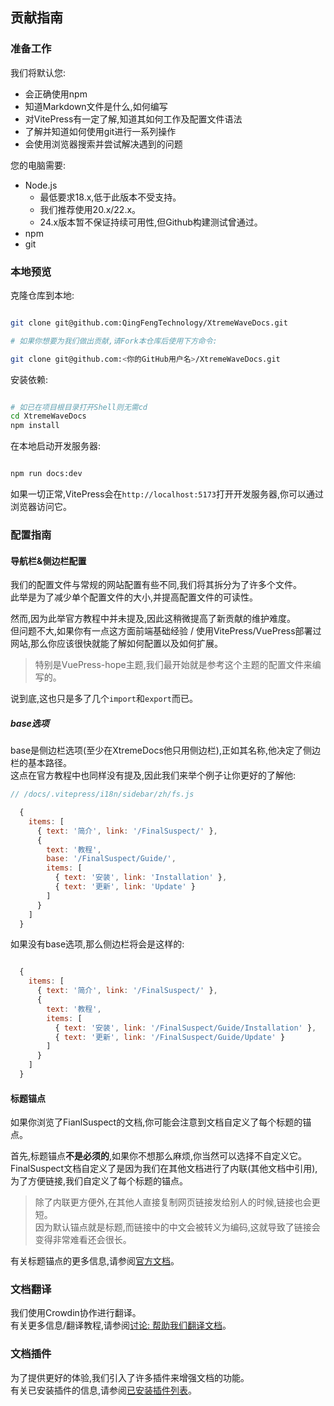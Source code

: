 ## 贡献指南

### 准备工作

我们将默认您:

- 会正确使用npm
- 知道Markdown文件是什么,如何编写
- 对VitePress有一定了解,知道其如何工作及配置文件语法
- 了解并知道如何使用git进行一系列操作
- 会使用浏览器搜索并尝试解决遇到的问题

您的电脑需要:

- Node.js
  - 最低要求18.x,低于此版本不受支持。
  - 我们推荐使用20.x/22.x。
  - 24.x版本暂不保证持续可用性,但Github构建测试曾通过。
- npm
- git

### 本地预览

克隆仓库到本地:

```bash

git clone git@github.com:QingFengTechnology/XtremeWaveDocs.git

# 如果你想要为我们做出贡献,请Fork本仓库后使用下方命令:

git clone git@github.com:<你的GitHub用户名>/XtremeWaveDocs.git

```

安装依赖:

```bash

# 如已在项目根目录打开Shell则无需cd
cd XtremeWaveDocs
npm install

```

在本地启动开发服务器:

```bash

npm run docs:dev

```

如果一切正常,VitePress会在`http://localhost:5173`打开开发服务器,你可以通过浏览器访问它。

### 配置指南

#### 导航栏&侧边栏配置

我们的配置文件与常规的网站配置有些不同,我们将其拆分为了许多个文件。\
此举是为了减少单个配置文件的大小,并提高配置文件的可读性。

然而,因为此举官方教程中并未提及,因此这稍微提高了新贡献的维护难度。\
但问题不大,如果你有一点这方面前端基础经验 / 使用VitePress/VuePress部署过网站,那么你应该很快就能了解如何配置以及如何扩展。
> 特别是VuePress-hope主题,我们最开始就是参考这个主题的配置文件来编写的。

说到底,这也只是多了几个`import`和`export`而已。

##### base选项

base是侧边栏选项(至少在XtremeDocs他只用侧边栏),正如其名称,他决定了侧边栏的基本路径。\
这点在官方教程中也同样没有提及,因此我们来举个例子让你更好的了解他:

```js
// /docs/.vitepress/i18n/sidebar/zh/fs.js

  {
    items: [
      { text: '简介', link: '/FinalSuspect/' },
      {
        text: '教程',
        base: '/FinalSuspect/Guide/',
        items: [
          { text: '安装', link: 'Installation' },
          { text: '更新', link: 'Update' }
        ]
      }
    ]
  }

```

如果没有base选项,那么侧边栏将会是这样的:

```js

  {
    items: [
      { text: '简介', link: '/FinalSuspect/' },
      {
        text: '教程',
        items: [
          { text: '安装', link: '/FinalSuspect/Guide/Installation' },
          { text: '更新', link: '/FinalSuspect/Guide/Update' }
        ]
      }
    ]
  }

```

#### 标题锚点

如果你浏览了FianlSuspect的文档,你可能会注意到文档自定义了每个标题的锚点。

首先,标题锚点**不是必须的**,如果你不想那么麻烦,你当然可以选择不自定义它。\
FinalSuspect文档自定义了是因为我们在其他文档进行了内联(其他文档中引用),为了方便链接,我们自定义了每个标题的锚点。
> 除了内联更方便外,在其他人直接复制网页链接发给别人的时候,链接也会更短。\
> 因为默认锚点就是标题,而链接中的中文会被转义为编码,这就导致了链接会变得非常难看还会很长。

有关标题锚点的更多信息,请参阅[官方文档](https://vitepress.dev/zh/guide/markdown#header-anchors)。

### 文档翻译

我们使用Crowdin协作进行翻译。\
有关更多信息/翻译教程,请参阅[讨论: 帮助我们翻译文档](https://github.com/QingFengTechnology/XtremeWaveDocs/discussions/14)。

### 文档插件

为了提供更好的体验,我们引入了许多插件来增强文档的功能。\
有关已安装插件的信息,请参阅[已安装插件列表](dependencies.md)。